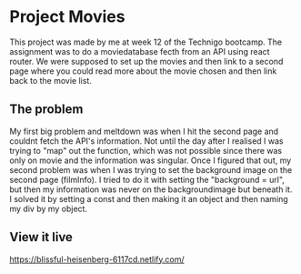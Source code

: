 # Project Movies
This project was made by me at week 12 of the Technigo bootcamp. The assignment was to do a moviedatabase fecth from an API using react router. 
We were supposed to set up the movies and then link to a second page where you could read more about the movie chosen and then link back to the movie list. 


## The problem

My first big problem and meltdown was when I hit the second page and couldnt fetch the API's information. Not until the day after I realised I was trying to "map" out the function, which was not possible since there was only on movie and the information was singular. 
Once I figured that out, my second problem was when I was trying to set the background image on the second page (filmInfo). 
I tried to do it with setting the "background = url", but then my information was never on the backgroundimage but beneath it. I solved it by setting a const and then making it an object and then naming my div by my object. 

## View it live

https://blissful-heisenberg-6117cd.netlify.com/
